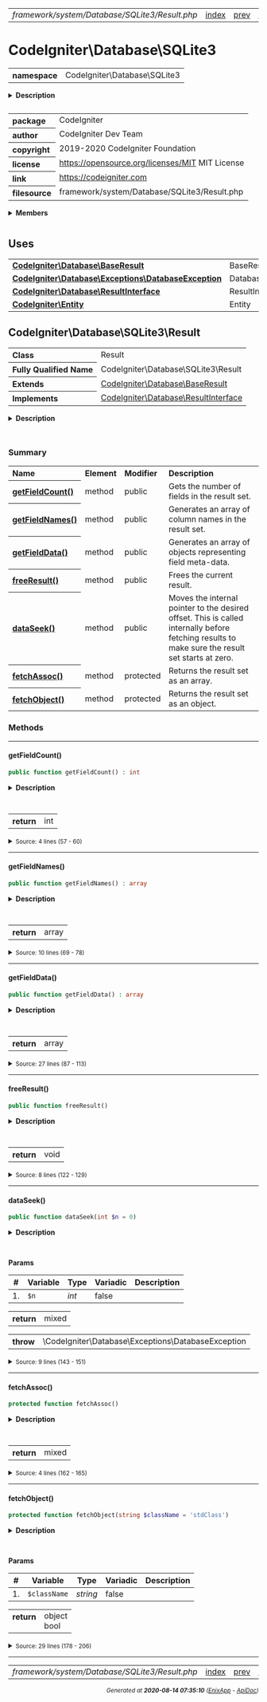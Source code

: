 


 



<table>
<tr>
<td style="width:100%"><em>framework/system/Database/SQLite3/Result.php</em></td>
<td><a href="../../../../../../../api/index.md">index</a></td>
<td><a href="../../../../../../../api/vendor/codeigniter4/framework/system/Database/SQLite3/PreparedQuery.md">prev</a></td>
<td><a href="../../../../../../../api/vendor/codeigniter4/framework/system/Database/SQLite3/Table.md">next</a></td>
</tr>
</table>







# CodeIgniter\Database\SQLite3 
<table style="text-align:left">
<tr><th>namespace</th><td>CodeIgniter\Database\SQLite3</td></tr>
</table>

<details>
<summary style="margin-bottom:12px;"><strong>Description</strong></summary>

<table>
<tr><td>
CodeIgniter
</td></tr>
</table>

<table>
<tr><td>
An open source application development framework for PHP

This content is released under the MIT License (MIT)

Copyright (c) 2014-2019 British Columbia Institute of Technology
Copyright (c) 2019-2020 CodeIgniter Foundation

Permission is hereby granted, free of charge, to any person obtaining a copy
of this software and associated documentation files (the "Software"), to deal
in the Software without restriction, including without limitation the rights
to use, copy, modify, merge, publish, distribute, sublicense, and/or sell
copies of the Software, and to permit persons to whom the Software is
furnished to do so, subject to the following conditions:

The above copyright notice and this permission notice shall be included in
all copies or substantial portions of the Software.

THE SOFTWARE IS PROVIDED "AS IS", WITHOUT WARRANTY OF ANY KIND, EXPRESS OR
IMPLIED, INCLUDING BUT NOT LIMITED TO THE WARRANTIES OF MERCHANTABILITY,
FITNESS FOR A PARTICULAR PURPOSE AND NONINFRINGEMENT. IN NO EVENT SHALL THE
AUTHORS OR COPYRIGHT HOLDERS BE LIABLE FOR ANY CLAIM, DAMAGES OR OTHER
LIABILITY, WHETHER IN AN ACTION OF CONTRACT, TORT OR OTHERWISE, ARISING FROM,
OUT OF OR IN CONNECTION WITH THE SOFTWARE OR THE USE OR OTHER DEALINGS IN
THE SOFTWARE.
</td></tr>
</table>

</details>



<table style="text-align:left">
<tr style="vertical-align:top;">
<th>package</th>
<td>CodeIgniter
</td>
</tr>
<tr style="vertical-align:top;">
<th>author</th>
<td>CodeIgniter Dev Team
</td>
</tr>
<tr style="vertical-align:top;">
<th>copyright</th>
<td>2019-2020 CodeIgniter Foundation
</td>
</tr>
<tr style="vertical-align:top;">
<th>license</th>
<td><a href="https://opensource.org/licenses/MIT">https://opensource.org/licenses/MIT</a>	MIT License
</td>
</tr>
<tr style="vertical-align:top;">
<th>link</th>
<td><a href="https://codeigniter.com">https://codeigniter.com</a>

</td>
</tr>
<tr style="vertical-align:top;">
<th>filesource</th>
<td>framework/system/Database/SQLite3/Result.php
</td>
</tr>
</table>

 

<details>
<summary style="margin-bottom:12px;"><strong>Members</strong></summary>
<table>
<tr><td><a href="../../../../../../../api/vendor/codeigniter4/framework/system/Database/SQLite3/Builder.md">CodeIgniter\Database\SQLite3\Builder</a></td></tr>
<tr><td><a href="../../../../../../../api/vendor/codeigniter4/framework/system/Database/SQLite3/Connection.md">CodeIgniter\Database\SQLite3\Connection</a></td></tr>
<tr><td><a href="../../../../../../../api/vendor/codeigniter4/framework/system/Database/SQLite3/Forge.md">CodeIgniter\Database\SQLite3\Forge</a></td></tr>
<tr><td><a href="../../../../../../../api/vendor/codeigniter4/framework/system/Database/SQLite3/PreparedQuery.md">CodeIgniter\Database\SQLite3\PreparedQuery</a></td></tr>
<tr><td><a href="../../../../../../../api/vendor/codeigniter4/framework/system/Database/SQLite3/Result.md">CodeIgniter\Database\SQLite3\Result</a></td></tr>
<tr><td><a href="../../../../../../../api/vendor/codeigniter4/framework/system/Database/SQLite3/Table.md">CodeIgniter\Database\SQLite3\Table</a></td></tr>
<tr><td><a href="../../../../../../../api/vendor/codeigniter4/framework/system/Database/SQLite3/Utils.md">CodeIgniter\Database\SQLite3\Utils</a></td></tr>
</table>
</details>



 
 ## Uses

<table style="text-align:left;">
<tr>
<td>
<a href="../../../../../../../api/vendor/codeigniter4/framework/system/Database/BaseResult.md"><strong>CodeIgniter\Database\BaseResult</strong></a>
</td>
<td>BaseResult</td>
</tr>
<tr>
<td>
<a href="../../../../../../../api/vendor/codeigniter4/framework/system/Database/Exceptions/DatabaseException.md"><strong>CodeIgniter\Database\Exceptions\DatabaseException</strong></a>
</td>
<td>DatabaseException</td>
</tr>
<tr>
<td>
<a href="../../../../../../../api/vendor/codeigniter4/framework/system/Database/ResultInterface.md"><strong>CodeIgniter\Database\ResultInterface</strong></a>
</td>
<td>ResultInterface</td>
</tr>
<tr>
<td>
<a href="../../../../../../../api/vendor/codeigniter4/framework/system/Entity.md"><strong>CodeIgniter\Entity</strong></a>
</td>
<td>Entity</td>
</tr>
</table>



 
## CodeIgniter\Database\SQLite3\Result

<table style="text-align:left">
<tr><th>Class</th><td>Result</td></tr>
<tr><th>Fully Qualified Name</th><td>CodeIgniter\Database\SQLite3\Result</td></tr>
<tr><th>Extends</th><td><a href="../../../../../../../api/vendor/codeigniter4/framework/system/Database/BaseResult.md">CodeIgniter\Database\BaseResult</a></td></tr>
<tr><th>Implements</th>
<td>
<a href="../../../../../../../api/vendor/codeigniter4/framework/system/Database/ResultInterface.md">CodeIgniter\Database\ResultInterface</a><br>
</td>
</tr>
</table>


<details>
<summary style="margin-bottom:12px;"><strong>Description</strong></summary>

<table>
<tr><td>
Result for SQLite3
</td></tr>
</table>


</details>



<table style="text-align:left">
</table>



### Summary


<table style="text-align:left;">
<tr>
<th>Name</th>
<th>Element</th>
<th>Modifier</th>
<th>Description</th>
</tr>


<tr>
<th><a href="#getFieldCount"><strong>getFieldCount</strong>()</a></th>
<td>method</td>
<td>
public

</td>
<td>Gets the number of fields in the result set.</td>
</tr>
<tr>
<th><a href="#getFieldNames"><strong>getFieldNames</strong>()</a></th>
<td>method</td>
<td>
public

</td>
<td>Generates an array of column names in the result set.</td>
</tr>
<tr>
<th><a href="#getFieldData"><strong>getFieldData</strong>()</a></th>
<td>method</td>
<td>
public

</td>
<td>Generates an array of objects representing field meta-data.</td>
</tr>
<tr>
<th><a href="#freeResult"><strong>freeResult</strong>()</a></th>
<td>method</td>
<td>
public

</td>
<td>Frees the current result.</td>
</tr>
<tr>
<th><a href="#dataSeek"><strong>dataSeek</strong>()</a></th>
<td>method</td>
<td>
public

</td>
<td>Moves the internal pointer to the desired offset. This is called
internally before fetching results to make sure the result set
starts at zero.</td>
</tr>
<tr>
<th><a href="#fetchAssoc"><strong>fetchAssoc</strong>()</a></th>
<td>method</td>
<td>
protected

</td>
<td>Returns the result set as an array.</td>
</tr>
<tr>
<th><a href="#fetchObject"><strong>fetchObject</strong>()</a></th>
<td>method</td>
<td>
protected

</td>
<td>Returns the result set as an object.</td>
</tr>

</table>






### Methods


<hr>

#### getFieldCount()

```php
public function getFieldCount() : int
```

<details>
<summary style="margin-bottom:12px;"><strong>Description</strong></summary>

<table>
<tr><td>
Gets the number of fields in the result set.
</td></tr>
</table>


</details>



<table style="text-align:left">
</table>





<table>
<tr>
<th style="vertical-align:top;">return</th>
<td>int
</td>
</tr>
</table>





<details>
<summary><small>Source: 4 lines (57 - 60)</small></summary>

```php
public function getFieldCount(): int
{
	return $this->resultID->numColumns();
}
```

</details>


<hr>

#### getFieldNames()

```php
public function getFieldNames() : array
```

<details>
<summary style="margin-bottom:12px;"><strong>Description</strong></summary>

<table>
<tr><td>
Generates an array of column names in the result set.
</td></tr>
</table>


</details>



<table style="text-align:left">
</table>





<table>
<tr>
<th style="vertical-align:top;">return</th>
<td>array
</td>
</tr>
</table>





<details>
<summary><small>Source: 10 lines (69 - 78)</small></summary>

```php
public function getFieldNames(): array
{
	$fieldNames = [];
	for ($i = 0, $c = $this->getFieldCount(); $i < $c; $i ++)
	{
		$fieldNames[] = $this->resultID->columnName($i);
	}

	return $fieldNames;
}
```

</details>


<hr>

#### getFieldData()

```php
public function getFieldData() : array
```

<details>
<summary style="margin-bottom:12px;"><strong>Description</strong></summary>

<table>
<tr><td>
Generates an array of objects representing field meta-data.
</td></tr>
</table>


</details>



<table style="text-align:left">
</table>





<table>
<tr>
<th style="vertical-align:top;">return</th>
<td>array
</td>
</tr>
</table>





<details>
<summary><small>Source: 27 lines (87 - 113)</small></summary>

```php
public function getFieldData(): array
{
	static $data_types = [
		SQLITE3_INTEGER => 'integer',
		SQLITE3_FLOAT   => 'float',
		SQLITE3_TEXT    => 'text',
		SQLITE3_BLOB    => 'blob',
		SQLITE3_NULL    => 'null',
	];

	$retVal = [];
	$this->resultID->fetchArray(SQLITE3_NUM);

	for ($i = 0, $c = $this->getFieldCount(); $i < $c; $i ++)
	{
		$retVal[$i]             = new \stdClass();
		$retVal[$i]->name       = $this->resultID->columnName($i);
		$type                   = $this->resultID->columnType($i);
		$retVal[$i]->type       = $type;
		$retVal[$i]->type_name  = isset($data_types[$type]) ? $data_types[$type] : null;
		$retVal[$i]->max_length = null;
		$retVal[$i]->length     = null;
	}
	$this->resultID->reset();

	return $retVal;
}
```

</details>


<hr>

#### freeResult()

```php
public function freeResult()
```

<details>
<summary style="margin-bottom:12px;"><strong>Description</strong></summary>

<table>
<tr><td>
Frees the current result.
</td></tr>
</table>


</details>



<table style="text-align:left">
</table>





<table>
<tr>
<th style="vertical-align:top;">return</th>
<td>void
</td>
</tr>
</table>





<details>
<summary><small>Source: 8 lines (122 - 129)</small></summary>

```php
public function freeResult()
{
	if (is_object($this->resultID))
	{
		$this->resultID->finalize();
		$this->resultID = false;
	}
}
```

</details>


<hr>

#### dataSeek()

```php
public function dataSeek(int $n = 0)
```

<details>
<summary style="margin-bottom:12px;"><strong>Description</strong></summary>

<table>
<tr><td>
Moves the internal pointer to the desired offset. This is called
internally before fetching results to make sure the result set
starts at zero.
</td></tr>
</table>


</details>



<table style="text-align:left">
</table>


**Params**

<table>
<thead>
<tr>
<th>#</th>
<th>Variable</th>
<th>Type</th>
<th>Variadic</th>
<th>Description</th>
</tr>
</thead>
<tbody>

<tr>
<td>1.</td>
<td><code>$n</code></td>
<td><em>int
</em></td>
<td>false</td>
<td></td>
</tr>


</tbody>
</table>



<table>
<tr>
<th style="vertical-align:top;">return</th>
<td>mixed
</td>
</tr>
</table>


<table>
<tr>
<th style="vertical-align:top;">throw</th>
<td>\CodeIgniter\Database\Exceptions\DatabaseException
</td>
</tr>
</table>



<details>
<summary><small>Source: 9 lines (143 - 151)</small></summary>

```php
public function dataSeek(int $n = 0)
{
	if ($n !== 0)
	{
		throw new DatabaseException('SQLite3 doesn\'t support seeking to other offset.');
	}

	return $this->resultID->reset();
}
```

</details>


<hr>

#### fetchAssoc()

```php
protected function fetchAssoc()
```

<details>
<summary style="margin-bottom:12px;"><strong>Description</strong></summary>

<table>
<tr><td>
Returns the result set as an array.
</td></tr>
</table>

<table>
<tr><td>
Overridden by driver classes.
</td></tr>
</table>

</details>



<table style="text-align:left">
</table>





<table>
<tr>
<th style="vertical-align:top;">return</th>
<td>mixed
</td>
</tr>
</table>





<details>
<summary><small>Source: 4 lines (162 - 165)</small></summary>

```php
protected function fetchAssoc()
{
	return $this->resultID->fetchArray(SQLITE3_ASSOC);
}
```

</details>


<hr>

#### fetchObject()

```php
protected function fetchObject(string $className = 'stdClass')
```

<details>
<summary style="margin-bottom:12px;"><strong>Description</strong></summary>

<table>
<tr><td>
Returns the result set as an object.
</td></tr>
</table>

<table>
<tr><td>
Overridden by child classes.
</td></tr>
</table>

</details>



<table style="text-align:left">
</table>


**Params**

<table>
<thead>
<tr>
<th>#</th>
<th>Variable</th>
<th>Type</th>
<th>Variadic</th>
<th>Description</th>
</tr>
</thead>
<tbody>

<tr>
<td>1.</td>
<td><code>$className</code></td>
<td><em>string
</em></td>
<td>false</td>
<td></td>
</tr>


</tbody>
</table>



<table>
<tr>
<th style="vertical-align:top;">return</th>
<td>object<br>bool
</td>
</tr>
</table>





<details>
<summary><small>Source: 29 lines (178 - 206)</small></summary>

```php
protected function fetchObject(string $className = 'stdClass')
{
	// No native support for fetching rows as objects
	if (($row = $this->fetchAssoc()) === false)
	{
		return false;
	}
	elseif ($className === 'stdClass')
	{
		return (object) $row;
	}

	$classObj = new $className();

	if (is_subclass_of($className, Entity::class))
	{
		return $classObj->setAttributes($row);
	}

	$classSet = \Closure::bind(function ($key, $value) {
		$this->$key = $value;
	}, $classObj, $className
	);
	foreach (array_keys($row) as $key)
	{
		$classSet($key, $row[$key]);
	}
	return $classObj;
}
```

</details>





 


 
  




<hr>

<table>
<tr>
<td style="width:100%"><em>framework/system/Database/SQLite3/Result.php</em></td>
<td><a href="../../../../../../../api/index.md">index</a></td>
<td><a href="../../../../../../../api/vendor/codeigniter4/framework/system/Database/SQLite3/PreparedQuery.md">prev</a></td>
<td><a href="../../../../../../../api/vendor/codeigniter4/framework/system/Database/SQLite3/Table.md">next</a></td>
<td><a href="#">top</a></td></tr>
</table>




<div style="text-align:right;">

<small>_Generated at **2020-08-14 07:35:10**_ *([EnixApp](https://github.com/enix-app) - [ApiDoc](https://github.com/enix-app/apidoc))*</small>
</div>